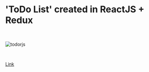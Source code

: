 # 'ToDo List' created in ReactJS + Redux

<br>

![todorjs](https://github.com/GabrielZolk/toDo-react/assets/109248116/cc1acc23-bce2-4f33-a6cb-72f2bdb66a93)

<br>

[Link]()

